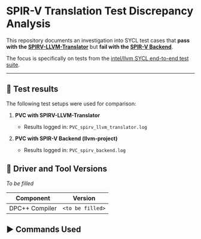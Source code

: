 # SPIR-V Translation Test Discrepancy Analysis

This repository documents an investigation into SYCL test cases that **pass with the [SPIRV-LLVM-Translator](https://github.com/KhronosGroup/SPIRV-LLVM-Translator)** but **fail with the [SPIR-V Backend](https://github.com/llvm/llvm-project)**.

The focus is specifically on tests from the [intel/llvm SYCL end-to-end test suite](https://github.com/intel/llvm/tree/sycl/sycl/test-e2e).

---

## 📌 Test results

The following test setups were used for comparison:

1. **PVC with SPIRV-LLVM-Translator**  
   - Results logged in: `PVC_spirv_llvm_translator.log`

2. **PVC with SPIR-V Backend (llvm-project)**  
   - Results logged in: `PVC_spirv_backend.log`

## 🧰 Driver and Tool Versions

*To be filled*

| Component            | Version          |
|---------------------|------------------|
| DPC++ Compiler       | `<to be filled>` |

## ▶️ Commands Used
